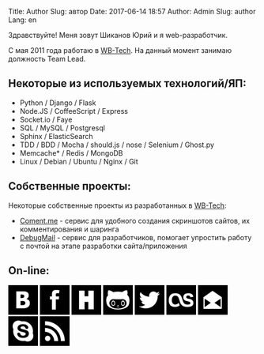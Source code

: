 Title: Author
Slug: автор
Date: 2017-06-14 18:57
Author: Admin
Slug: author
Lang: en

Здравствуйте! Меня зовут Шиканов Юрий и я web-разработчик.

С мая 2011 года работаю в [WB-Tech][]. На данный момент занимаю должность Team Lead.

Некоторые из используемых технологий/ЯП:
----------------------------------------

-   Python / Django / Flask
-   Node.JS / CoffeeScript / Express
-   Socket.io / Faye
-   SQL / MySQL / Postgresql
-   Sphinx / ElasticSearch
-   TDD / BDD / Mocha / should.js / nose / Selenium / Ghost.py
-   Memcache* / Redis / MongoDB
-   Linux / Debian / Ubuntu / Nginx / Git


Собственные проекты:
--------------------

Некоторые собственные проекты из разработанных в [WB-Tech][]:

 -  [Coment.me](http://coment.me/) - сервис для удобного создания скриншотов сайтов, их комментирования и шаринга
 -  [DebugMail](http://debugmail.io) - сервис для разработчиков, помогает упростить работу с почтой на этапе разработки сайта/приложения


On-line:
--------


<a class="about-icon" href="http://vk.com/dizballanze"><img src="/icons/icon-vk.png"></a>
<a class="about-icon" href="http://facebook.com/dizballanze"><img src="/icons/icon-fb.png"></a>
<a class="about-icon" href="http://habrahabr.ru/users/dizballanze/"><img src="/icons/icon-hb.png"></a>
<a class="about-icon" href="http://github.com/dizballanze"><img src="/icons/icon-gh.png"></a>
<a class="about-icon" href="http://twitter.com/dizballanze"><img src="/icons/icon-tw.png"></a>
<a class="about-icon" href="http://lastfm.com/user/dizballanze"><img src="/icons/icon-lf.png"></a>
<a class="about-icon" href="mailto:dizballanze@gmail.com"><img src="/icons/icon-em.png"></a>
<a class="about-icon" href="skype:dizballanze?chat"><img src="/icons/icon-sk.png"></a>
<a class="about-icon" href="http://dizballanze.com/feeds/all.rss.xml"><img src="/icons/icon-rs.png"></a>


  [UKRAINIAN WEB CHALLENGE]: http://uwc.org.ua
  [WB-Tech]: http://wbtech.pro/
